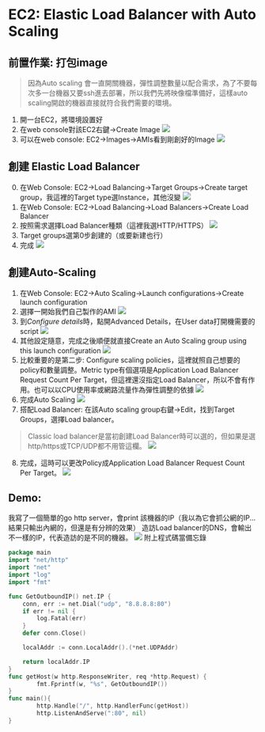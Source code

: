 # EC2: Elastic Load Balancer with Auto Scaling

## 前置作業: 打包image
> 因為Auto scaling 會一直開關機器，彈性調整數量以配合需求，為了不要每次多一台機器又要ssh進去部署，所以我們先將映像檔準備好，這樣auto scaling開啟的機器直接就符合我們需要的環境。

1. 開一台EC2，將環境設置好
2. 在web console對該EC2右鍵->Create Image
![](https://i.imgur.com/8IxBxJo.png)
3. 可以在web console: EC2->Images->AMIs看到剛創好的Image
![](https://i.imgur.com/tzyCpM8.png)

## 創建 Elastic Load Balancer

0. 在Web Console: EC2->Load Balancing->Target Groups->Create target group，我這裡的Target type選Instance，其他沒變
![](https://i.imgur.com/BxrCIqJ.png)
2. 在Web Console: EC2->Load Balancing->Load Balancers->Create Load Balancer
3. 按照需求選擇Load Balancer種類（這裡我選HTTP/HTTPS）
![](https://i.imgur.com/eGF1Ah7.png)
4. Target groups選第0步創建的（或要新建也行）
5. 完成
![](https://i.imgur.com/SGmvQQt.png)

## 創建Auto-Scaling

1. 在Web Console: EC2->Auto Scaling->Launch configurations->Create launch configuration
2. 選擇一開始我們自己製作的AMI
![](https://i.imgur.com/05YHnlS.png)
3. 到*Configure details*時，點開Advanced Details，在User data打開機需要的script
![](https://i.imgur.com/XCraxJW.png)
4. 其他設定隨意，完成之後順便就直接Create an Auto Scaling group using this launch configuration
![](https://i.imgur.com/ROkiupZ.png)
5. 比較重要的是第二步: Configure scaling policies，這裡就照自己想要的policy和數量調整。Metric type有個選項是Application Load Balancer Request Count Per Target，但這裡還沒指定Load Balancer，所以不會有作用。也可以以CPU使用率或網路流量作為彈性調整的依據
![](https://i.imgur.com/tzxDjEG.png)
6. 完成Auto Scaling
![](https://i.imgur.com/WBDqWuo.png)
7. 搭配Load Balancer: 在該Auto scaling group右鍵->Edit，找到Target Groups，選擇Load balancer。
> Classic load balancer是當初創建Load Balancer時可以選的，但如果是選http/https或TCP/UDP都不用管這欄。
![](https://i.imgur.com/m0TS0aM.png)
8. 完成，這時可以更改Policy成Application Load Balancer Request Count Per Target。
![](https://i.imgur.com/9iFRCbs.png)


## Demo:
我寫了一個簡單的go http server，會print 該機器的IP（我以為它會抓公網的IP...結果只輸出內網的，但還是有分辨的效果）
造訪Load balancer的DNS，會輸出不一樣的IP，代表造訪的是不同的機器。
![](https://i.imgur.com/WOQ2z3y.png)
附上程式碼當備忘錄
```go
package main
import "net/http"
import "net"
import "log"
import "fmt"

func GetOutboundIP() net.IP {
    conn, err := net.Dial("udp", "8.8.8.8:80")
    if err != nil {
        log.Fatal(err)
    }
    defer conn.Close()

    localAddr := conn.LocalAddr().(*net.UDPAddr)

    return localAddr.IP
}
func getHost(w http.ResponseWriter, req *http.Request) {
        fmt.Fprintf(w, "%s", GetOutboundIP())
}
func main(){
        http.Handle("/", http.HandlerFunc(getHost))
        http.ListenAndServe(":80", nil)
}
```